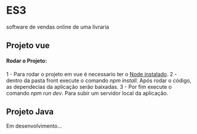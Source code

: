 # ES3
software de vendas online de uma livraria

<h2>Projeto vue</h2>
<h4>Rodar o Projeto: </h4>
1 - Para rodar o projeto em vue é necessario ter o <a href="https://nodejs.org/en/">Node instalado</a>.
2 - dentro da pasta front execute o comando <em>npm install</em>. Após rodar o código, as dependecias da aplicação serão baixadas. 
3 - Por fim execute o comando <em>npm run dev</em>. Para subir um servidor local da aplicação.
  
<h2>Projeto Java</h2>
<p>Em desenvolvimento...</p>
